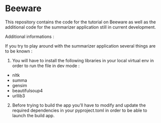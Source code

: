 # Beeware

This repository contains the code for the tutorial on Beeware as well as the additional code for the summarizer application 
still in current development. 


Additional informations : 

If you try to play around with the summarizer application several things are to be known : 

1) You will have to install the following libraries in your local virtual env in order to run the file in dev mode :

- nltk 
- summa 
- gensim 
- beautifulsoup4
- urllib3 

2) Before trying to build the app you'll have to modify and update the required dependencies in your pyproject.toml in order to be able to launch the build app. 








